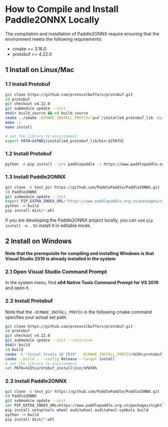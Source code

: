 # How to Compile and Install Paddle2ONNX Locally

The compilation and installation of Paddle2ONNX require ensuring that the environment meets the following requirements:

- cmake >= 3.16.0
- protobuf >= 4.22.0

## 1 Install on Linux/Mac

### 1.1 Install Protobuf

```bash
git clone https://github.com/protocolbuffers/protobuf.git
cd protobuf
git checkout v4.22.0
git submodule update --init
mkdir build_source && cd build_source
cmake ../cmake -DCMAKE_INSTALL_PREFIX=`pwd`/installed_protobuf_lib -Dprotobuf_BUILD_SHARED_LIBS=OFF -DCMAKE_POSITION_INDEPENDENT_CODE=ON -Dprotobuf_BUILD_TESTS=OFF -DCMAKE_BUILD_TYPE=Release -DCMAKE_CXX_STANDARD=14
make -j
make install

# set the library to environment
export PATH=${PWD}/installed_protobuf_lib/bin:${PATH}
```

### 1.2 Install Protobuf

```bash
python -m pip install --pre paddlepaddle -i https://www.paddlepaddle.org.cn/packages/nightly/cpu/
```

### 1.3 Install Paddle2ONNX

```bash
git clone -b test_pir https://github.com/PaddlePaddle/Paddle2ONNX.git
cd Paddle2ONNX
git submodule update --init
export PIP_EXTRA_INDEX_URL="https://www.paddlepaddle.org.cn/packages/nightly/cpu/"
python -m build
pip install dist/*.whl
```

If you are developing the Paddle2ONNX project locally, you can use `pip install -e .` to install it in editable mode.

## 2 Install on Windows

**Note that the prerequisite for compiling and installing Windows is that Visual Studio 2019 is already installed in the system**

### 2.1 Open Visual Studio Command Prompt

In the system menu, find **x64 Native Tools Command Prompt for VS 2019** and open it.

### 2.2 Install Protobuf

Note that the `-DCMAKE_INSTALL_PREFIX` in the following cmake command specifies your actual set path.

```bash
git clone https://github.com/protocolbuffers/protobuf.git
cd protobuf
git checkout v4.22.0
git submodule update --init --recursive
mkdir build
cd build
cmake -G "Visual Studio 16 2019"  -DCMAKE_INSTALL_PREFIX=%CD%\protobuf_install -Dprotobuf_MSVC_STATIC_RUNTIME=OFF -Dprotobuf_BUILD_SHARED_LIBS=OFF -Dprotobuf_BUILD_TESTS=OFF -Dprotobuf_BUILD_EXAMPLES=OFF ..
cmake --build . --config Release --target install
# set the library to environment
set PATH=%CD%\protobuf_install\bin;%PATH%
```

### 2.3 Install Paddle2ONNX

```bash
git clone -b test_pir https://github.com/PaddlePaddle/Paddle2ONNX.git
cd Paddle2ONNX
git submodule update --init
set PIP_EXTRA_INDEX_URL=https://www.paddlepaddle.org.cn/packages/nightly/cpu/
pip install setuptools wheel auditwheel auditwheel-symbols build
python -m build
pip install dist/*.whl
```
